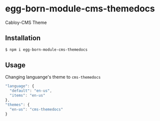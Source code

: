 # egg-born-module-cms-themedocs

Cabloy-CMS Theme

## Installation

``` bash
$ npm i egg-born-module-cms-themedocs
```

## Usage

Changing languange's theme to `cms-themedocs`

``` javascript
"language": {
  "default": "en-us",
  "items": "en-us"
},
"themes": {
  "en-us": "cms-themedocs"
}
```
